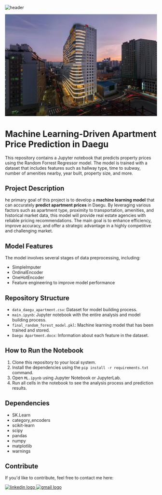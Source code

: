 ![header](https://github.com/user-attachments/assets/6f76c06b-9bdf-4275-bf80-e54061017bc0)

![Header](header.jpg)

# Machine Learning-Driven Apartment Price Prediction in Daegu

This repository contains a Jupyter notebook that predicts property prices using the Random Forrest Regressor model. The model is trained with a dataset that includes features such as hallway type, time to subway, number of amenities nearby, year built, property size, and more.

## Project Description

he primary goal of this project is to develop a **machine learning model** that can accurately **predict apartment prices** in Daegu. By leveraging various factors such as apartment type, proximity to transportation, amenities, and historical market data, this model will provide real estate agencies with reliable pricing recommendations. The main goal is to enhance efficiency, improve accuracy, and offer a strategic advantage in a highly competitive and challenging market.

## Model Features

The model involves several stages of data preprocessing, including:
- SimpleImputer 
- OrdinalEncoder
- OneHotEncoder
- Feature engineering to improve model performance

## Repository Structure
- `data_daegu_apartment.csv`: Dataset for model building process.
- `main.ipynb`: Jupyter notebook with the entire analysis and model building process.
- `final_random_forest_model.pkl`: Machine learning model that has been trained and stored.
- `Daegu Apartment.docx`: Information about each feature in the dataset.

## How to Run the Notebook

1. Clone this repository to your local system.
2. Install the dependencies using the `pip install -r requirements.txt` command.
3. Open `ML.ipynb` using Jupyter Notebook or JupyterLab.
4. Run all cells in the notebook to see the analysis process and prediction results.

## Dependencies

- SK.Learn
- category_encoders
- scikit-learn
- scipy
- pandas
- numpy
- matplotlib
- warnings

## Contribute

If you'd like to contribute, feel free to contact me here:

<a href="https://www.linkedin.com/in/galuh-anjarweni-b50368262/" target="_blank">
    <img src="https://raw.githubusercontent.com/maurodesouza/profile-readme-generator/master/src/assets/icons/social/linkedin/default.svg" width="52" height="40" alt="linkedin logo"/>
  </a>
  <a href="anjarwenig@gmail.com" target="_blank">
    <img src="https://raw.githubusercontent.com/maurodesouza/profile-readme-generator/master/src/assets/icons/social/gmail/default.svg"  width="52" height="40" alt="gmail logo"/>

